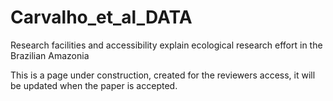 # Carvalho_et_al_DATA
Research facilities and accessibility explain ecological research effort in the Brazilian Amazonia

This is a page under construction, created for the reviewers access, it will be updated when the paper is accepted.
